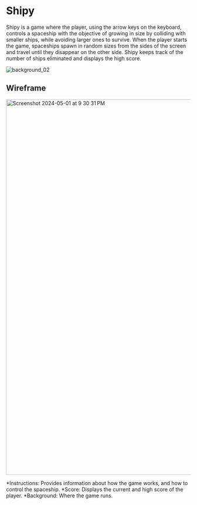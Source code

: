 Shipy
=========
Shipy is a game where the player, using the arrow keys on the keyboard, controls a spaceship with the objective of growing in size by colliding with smaller ships, while avoiding larger ones to survive. When the player starts the game, spaceships spawn in random sizes from the sides of the screen and travel until they disappear on the other side. Shipy keeps track of the number of ships eliminated and displays the high score.

![background_02](https://github.com/Rafa-Camp04/Shipy/assets/161013936/daecc79f-b4a1-400e-9da4-5f03b91846e4)


Wireframe
----------
<img width="1022" alt="Screenshot 2024-05-01 at 9 30 31 PM" src="https://github.com/Rafa-Camp04/Shipy/assets/161013936/80c3b6cf-c4a3-462b-8eef-8a271ac3cfe4">

*Instructions: Provides information about how the game works, and how to control the spaceship.
*Score: Displays the current and high score of the player.
*Background: Where the game runs.
